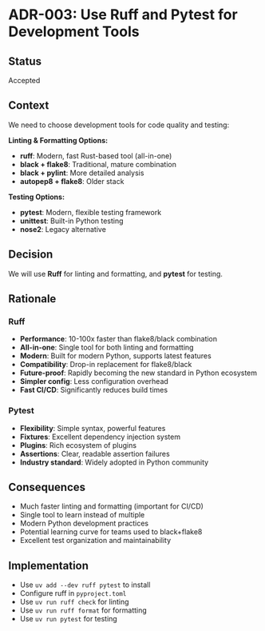 # ADR-003: Use Ruff and Pytest for Development Tools

## Status
Accepted

## Context
We need to choose development tools for code quality and testing:

**Linting & Formatting Options:**
- **ruff**: Modern, fast Rust-based tool (all-in-one)
- **black + flake8**: Traditional, mature combination
- **black + pylint**: More detailed analysis
- **autopep8 + flake8**: Older stack

**Testing Options:**
- **pytest**: Modern, flexible testing framework
- **unittest**: Built-in Python testing
- **nose2**: Legacy alternative

## Decision
We will use **Ruff** for linting and formatting, and **pytest** for testing.

## Rationale

### Ruff
- **Performance**: 10-100x faster than flake8/black combination
- **All-in-one**: Single tool for both linting and formatting
- **Modern**: Built for modern Python, supports latest features
- **Compatibility**: Drop-in replacement for flake8/black
- **Future-proof**: Rapidly becoming the new standard in Python ecosystem
- **Simpler config**: Less configuration overhead
- **Fast CI/CD**: Significantly reduces build times

### Pytest
- **Flexibility**: Simple syntax, powerful features
- **Fixtures**: Excellent dependency injection system
- **Plugins**: Rich ecosystem of plugins
- **Assertions**: Clear, readable assertion failures
- **Industry standard**: Widely adopted in Python community

## Consequences
- Much faster linting and formatting (important for CI/CD)
- Single tool to learn instead of multiple
- Modern Python development practices
- Potential learning curve for teams used to black+flake8
- Excellent test organization and maintainability

## Implementation
- Use `uv add --dev ruff pytest` to install
- Configure ruff in `pyproject.toml`
- Use `uv run ruff check` for linting
- Use `uv run ruff format` for formatting
- Use `uv run pytest` for testing